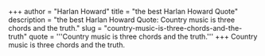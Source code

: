 +++
author = "Harlan Howard"
title = "the best Harlan Howard Quote"
description = "the best Harlan Howard Quote: Country music is three chords and the truth."
slug = "country-music-is-three-chords-and-the-truth"
quote = '''Country music is three chords and the truth.'''
+++
Country music is three chords and the truth.
